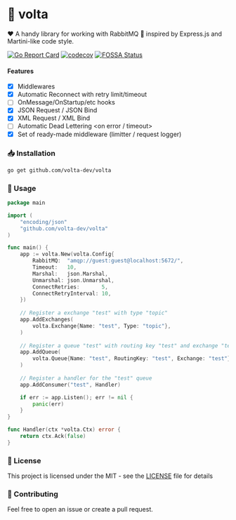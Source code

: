 # 🐰 volta
❤️ A handy library for working with RabbitMQ 🐰 inspired by Express.js and Martini-like code style.

[![Go Report Card](https://goreportcard.com/badge/github.com/volta-dev/volta)](https://goreportcard.com/report/github.com/volta-dev/volta)
[![codecov](https://codecov.io/gh/volta-dev/volta/branch/master/graph/badge.svg?token=ZR46EMBD3X)](https://codecov.io/gh/volta-dev/volta)
[![FOSSA Status](https://app.fossa.com/api/projects/git%2Bgithub.com%2Fvolta-dev%2Fvolta.svg?type=small)](https://app.fossa.com/projects/git%2Bgithub.com%2Fvolta-dev%2Fvolta?ref=badge_small)

#### Features
- [x] Middlewares
- [x] Automatic Reconnect with retry limit/timeout
- [ ] OnMessage/OnStartup/etc hooks
- [x] JSON Request / JSON Bind
- [x] XML Request / XML Bind
- [ ] Automatic Dead Lettering <on error / timeout>
- [x] Set of ready-made middleware (limitter / request logger)

### 📥 Installation
```bash
go get github.com/volta-dev/volta
```

### 👷 Usage
```go
package main

import (
    "encoding/json"
    "github.com/volta-dev/volta"
)

func main() {
    app := volta.New(volta.Config{
        RabbitMQ:  "amqp://guest:guest@localhost:5672/",
        Timeout:   10,
        Marshal:   json.Marshal,
        Unmarshal: json.Unmarshal,
        ConnectRetries:       5,
        ConnectRetryInterval: 10,
    })
    
    // Register a exchange "test" with type "topic"
    app.AddExchanges(
        volta.Exchange{Name: "test", Type: "topic"},
    )
    
    // Register a queue "test" with routing key "test" and exchange "test"
    app.AddQueue(
        volta.Queue{Name: "test", RoutingKey: "test", Exchange: "test"},
    )
    
    // Register a handler for the "test" queue
    app.AddConsumer("test", Handler)

    if err := app.Listen(); err != nil {
        panic(err)
    }
}

func Handler(ctx *volta.Ctx) error {
    return ctx.Ack(false)
}

```

### 📝 License

This project is licensed under the MIT - see the [LICENSE](LICENSE) file for details

### 🤝 Contributing

Feel free to open an issue or create a pull request.
